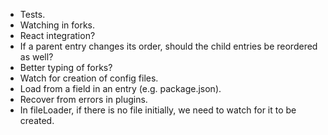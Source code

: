 - Tests.
- Watching in forks.
- React integration?
- If a parent entry changes its order, should the child entries be reordered as well?
- Better typing of forks?
- Watch for creation of config files.
- Load from a field in an entry (e.g. package.json).
- Recover from errors in plugins.
- In fileLoader, if there is no file initially, we need to watch for it to be created.

